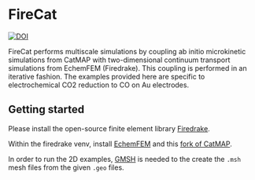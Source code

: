 # FireCat

[![DOI](https://zenodo.org/badge/679916980.svg)](https://zenodo.org/badge/latestdoi/679916980)

FireCat performs multiscale simulations by coupling ab initio microkinetic simulations from CatMAP with two-dimensional continuum transport simulations from EchemFEM (Firedrake). This coupling is performed in an iterative fashion. The examples provided here are specific to electrochemical CO2 reduction to CO on Au electrodes.

## Getting started

Please install the open-source finite element library [Firedrake](https://www.firedrakeproject.org/download.html).

Within the firedrake venv, install [EchemFEM](https://github.com/LLNL/echemfem) and this [fork of CatMAP](https://github.com/sringe/catmap-1).

In order to run the 2D examples, [GMSH](https://gmsh.info) is needed to the create the <tt>`.msh`</tt> mesh files from the given <tt>`.geo`</tt> files.
